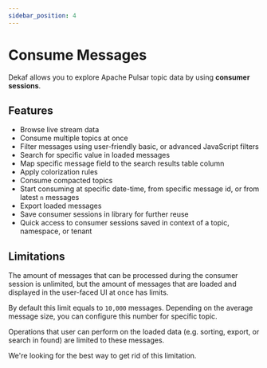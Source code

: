 ```yaml
---
sidebar_position: 4
---
```


# Consume Messages

Dekaf allows you to explore Apache Pulsar topic data by using **consumer sessions**.

## Features

- Browse live stream data
- Consume multiple topics at once
- Filter messages using user-friendly basic, or advanced JavaScript filters
- Search for specific value in loaded messages
- Map specific message field to the search results table column
- Apply colorization rules
- Consume compacted topics
- Start consuming at specific date-time, from specific message id, or from latest `n` messages
- Export loaded messages
- Save consumer sessions in library for further reuse
- Quick access to consumer sessions saved in context of a topic, namespace, or tenant

## Limitations

The amount of messages that can be processed during the consumer session is unlimited, but the amount of messages that are loaded and displayed in the user-faced UI at once has limits.

By default this limit equals to `10,000` messages. Depending on the average message size, you can configure this number for specific topic.

Operations that user can perform on the loaded data (e.g. sorting, export, or search in found) are limited to these messages.

We're looking for the best way to get rid of this limitation.

